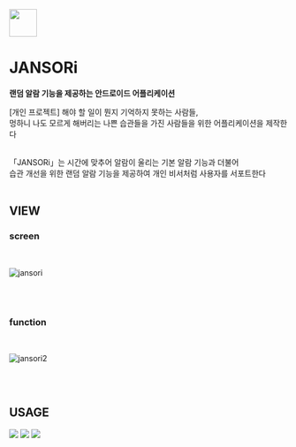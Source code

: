 <img src="https://user-images.githubusercontent.com/56428536/115506934-6eb47580-a2b6-11eb-8144-115bf019563e.png" width="50px" height="50px">

# JANSORi

**랜덤 알람 기능을 제공하는 안드로이드 어플리케이션**

[개인 프로젝트]
해야 할 일이 뭔지 기억하지 못하는 사람들,<br>
멍하니 나도 모르게 해버리는 나쁜 습관들을 가진 사람들을 위한 어플리케이션을 제작한다<br><br>

「JANSORi」는 시간에 맞추어 알람이 울리는 기본 알람 기능과 더불어 <br>
습관 개선을 위한 랜덤 알람 기능을 제공하여 개인 비서처럼 사용자를 서포트한다<br><br>


## VIEW
### screen
<br>

![jansori](https://user-images.githubusercontent.com/56428536/115510124-50507900-a2ba-11eb-9f07-bd20d6b51852.png)

<br><br>

### function
<br>

![jansori2](https://user-images.githubusercontent.com/56428536/115510182-6100ef00-a2ba-11eb-8300-babe6a11ab90.png)

<br><br>

## USAGE
<p>
<img src="https://img.shields.io/badge/SQLite-003B57?style=flat-square&logo=SQLiteo&logoColor=white">
<img src="https://img.shields.io/badge/Java-007396?style=flat-square&logo=Java&logoColor=white">
<img src="https://img.shields.io/badge/AndroidStudio-3DDC84?style=flat-square&logo=AndroidStudio&logoColor=white">
</p>
